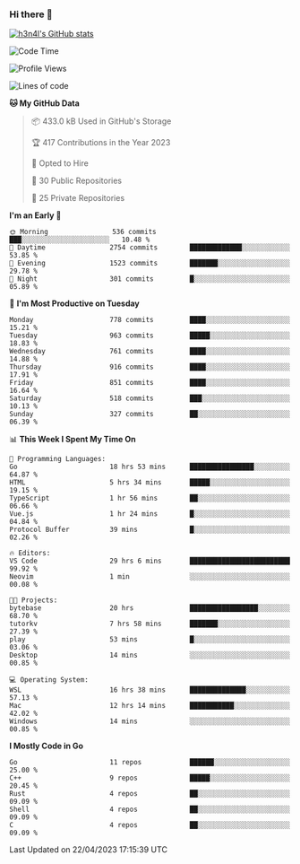 ### Hi there 👋

[![h3n4l's GitHub stats](https://github-readme-stats.vercel.app/api?username=h3n4l&count_private=true&show_icons=true&theme=radical)](https://github.com/h3n4l/github-readme-stats)

<!--START_SECTION:waka-->
![Code Time](http://img.shields.io/badge/Code%20Time-1%2C163%20hrs%2026%20mins-blue)

![Profile Views](http://img.shields.io/badge/Profile%20Views-2-blue)

![Lines of code](https://img.shields.io/badge/From%20Hello%20World%20I%27ve%20Written-2.8%20million%20lines%20of%20code-blue)

**🐱 My GitHub Data** 

> 📦 433.0 kB Used in GitHub's Storage 
 > 
> 🏆 417 Contributions in the Year 2023
 > 
> 💼 Opted to Hire
 > 
> 📜 30 Public Repositories 
 > 
> 🔑 25 Private Repositories 
 > 
**I'm an Early 🐤** 

```text
🌞 Morning                536 commits         ███░░░░░░░░░░░░░░░░░░░░░░   10.48 % 
🌆 Daytime                2754 commits        █████████████░░░░░░░░░░░░   53.85 % 
🌃 Evening                1523 commits        ███████░░░░░░░░░░░░░░░░░░   29.78 % 
🌙 Night                  301 commits         █░░░░░░░░░░░░░░░░░░░░░░░░   05.89 % 
```
📅 **I'm Most Productive on Tuesday** 

```text
Monday                   778 commits         ████░░░░░░░░░░░░░░░░░░░░░   15.21 % 
Tuesday                  963 commits         █████░░░░░░░░░░░░░░░░░░░░   18.83 % 
Wednesday                761 commits         ████░░░░░░░░░░░░░░░░░░░░░   14.88 % 
Thursday                 916 commits         ████░░░░░░░░░░░░░░░░░░░░░   17.91 % 
Friday                   851 commits         ████░░░░░░░░░░░░░░░░░░░░░   16.64 % 
Saturday                 518 commits         ███░░░░░░░░░░░░░░░░░░░░░░   10.13 % 
Sunday                   327 commits         ██░░░░░░░░░░░░░░░░░░░░░░░   06.39 % 
```


📊 **This Week I Spent My Time On** 

```text
💬 Programming Languages: 
Go                       18 hrs 53 mins      ████████████████░░░░░░░░░   64.87 % 
HTML                     5 hrs 34 mins       █████░░░░░░░░░░░░░░░░░░░░   19.15 % 
TypeScript               1 hr 56 mins        ██░░░░░░░░░░░░░░░░░░░░░░░   06.66 % 
Vue.js                   1 hr 24 mins        █░░░░░░░░░░░░░░░░░░░░░░░░   04.84 % 
Protocol Buffer          39 mins             █░░░░░░░░░░░░░░░░░░░░░░░░   02.26 % 

🔥 Editors: 
VS Code                  29 hrs 6 mins       █████████████████████████   99.92 % 
Neovim                   1 min               ░░░░░░░░░░░░░░░░░░░░░░░░░   00.08 % 

🐱‍💻 Projects: 
bytebase                 20 hrs              █████████████████░░░░░░░░   68.70 % 
tutorkv                  7 hrs 58 mins       ███████░░░░░░░░░░░░░░░░░░   27.39 % 
play                     53 mins             █░░░░░░░░░░░░░░░░░░░░░░░░   03.06 % 
Desktop                  14 mins             ░░░░░░░░░░░░░░░░░░░░░░░░░   00.85 % 

💻 Operating System: 
WSL                      16 hrs 38 mins      ██████████████░░░░░░░░░░░   57.13 % 
Mac                      12 hrs 14 mins      ███████████░░░░░░░░░░░░░░   42.02 % 
Windows                  14 mins             ░░░░░░░░░░░░░░░░░░░░░░░░░   00.85 % 
```

**I Mostly Code in Go** 

```text
Go                       11 repos            ██████░░░░░░░░░░░░░░░░░░░   25.00 % 
C++                      9 repos             █████░░░░░░░░░░░░░░░░░░░░   20.45 % 
Rust                     4 repos             ██░░░░░░░░░░░░░░░░░░░░░░░   09.09 % 
Shell                    4 repos             ██░░░░░░░░░░░░░░░░░░░░░░░   09.09 % 
C                        4 repos             ██░░░░░░░░░░░░░░░░░░░░░░░   09.09 % 
```




 Last Updated on 22/04/2023 17:15:39 UTC
<!--END_SECTION:waka-->

